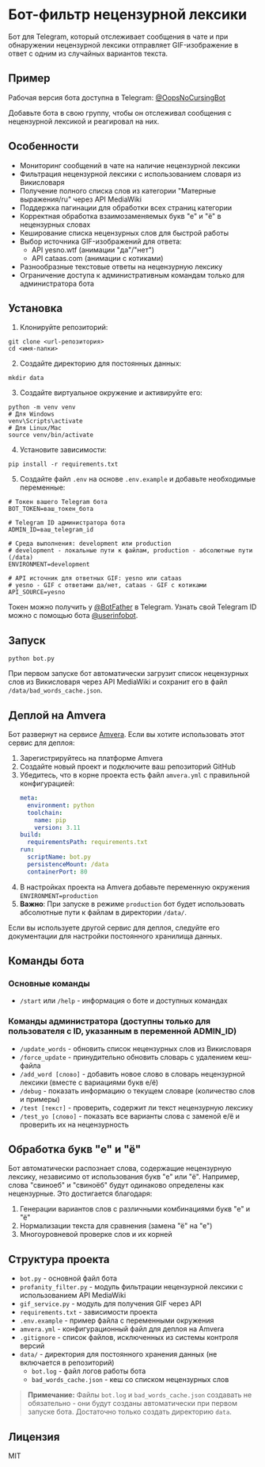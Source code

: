# Бот-фильтр нецензурной лексики

Бот для Telegram, который отслеживает сообщения в чате и при обнаружении нецензурной лексики отправляет GIF-изображение в ответ с одним из случайных вариантов текста.

## Пример

Рабочая версия бота доступна в Telegram: [@OopsNoCursingBot](https://t.me/OopsNoCursingBot)

Добавьте бота в свою группу, чтобы он отслеживал сообщения с нецензурной лексикой и реагировал на них.

## Особенности

- Мониторинг сообщений в чате на наличие нецензурной лексики
- Фильтрация нецензурной лексики с использованием словаря из Викисловаря
- Получение полного списка слов из категории "Матерные выражения/ru" через API MediaWiki
- Поддержка пагинации для обработки всех страниц категории
- Корректная обработка взаимозаменяемых букв "е" и "ё" в нецензурных словах
- Кеширование списка нецензурных слов для быстрой работы
- Выбор источника GIF-изображений для ответа:
  - API yesno.wtf (анимации "да"/"нет")
  - API cataas.com (анимации с котиками)
- Разнообразные текстовые ответы на нецензурную лексику
- Ограничение доступа к административным командам только для администратора бота

## Установка

1. Клонируйте репозиторий:
```
git clone <url-репозитория>
cd <имя-папки>
```

2. Создайте директорию для постоянных данных:
```
mkdir data
```

3. Создайте виртуальное окружение и активируйте его:
```
python -m venv venv
# Для Windows
venv\Scripts\activate
# Для Linux/Mac
source venv/bin/activate
```

4. Установите зависимости:
```
pip install -r requirements.txt
```

5. Создайте файл `.env` на основе `.env.example` и добавьте необходимые переменные:
```
# Токен вашего Telegram бота
BOT_TOKEN=ваш_токен_бота

# Telegram ID администратора бота
ADMIN_ID=ваш_telegram_id

# Среда выполнения: development или production
# development - локальные пути к файлам, production - абсолютные пути (/data)
ENVIRONMENT=development

# API источник для ответных GIF: yesno или cataas
# yesno - GIF с ответами да/нет, cataas - GIF с котиками
API_SOURCE=yesno
```

Токен можно получить у [@BotFather](https://t.me/BotFather) в Telegram.
Узнать свой Telegram ID можно с помощью бота [@userinfobot](https://t.me/userinfobot).

## Запуск

```
python bot.py
```

При первом запуске бот автоматически загрузит список нецензурных слов из Викисловаря через API MediaWiki и сохранит его в файл `/data/bad_words_cache.json`.

## Деплой на Amvera

Бот развернут на сервисе [Amvera](https://amvera.ru/). Если вы хотите использовать этот сервис для деплоя:

1. Зарегистрируйтесь на платформе Amvera
2. Создайте новый проект и подключите ваш репозиторий GitHub
3. Убедитесь, что в корне проекта есть файл `amvera.yml` с правильной конфигурацией:
   ```yaml
   meta:
     environment: python
     toolchain:
       name: pip
       version: 3.11
   build:
     requirementsPath: requirements.txt
   run:
     scriptName: bot.py
     persistenceMount: /data
     containerPort: 80
   ```
4. В настройках проекта на Amvera добавьте переменную окружения `ENVIRONMENT=production`
5. **Важно**: При запуске в режиме `production` бот будет использовать абсолютные пути к файлам в директории `/data/`.

Если вы используете другой сервис для деплоя, следуйте его документации для настройки постоянного хранилища данных.

## Команды бота

### Основные команды
- `/start` или `/help` - информация о боте и доступных командах

### Команды администратора (доступны только для пользователя с ID, указанным в переменной ADMIN_ID)
- `/update_words` - обновить список нецензурных слов из Викисловаря
- `/force_update` - принудительно обновить словарь с удалением кеш-файла
- `/add_word [слово]` - добавить новое слово в словарь нецензурной лексики (вместе с вариациями букв е/ё)
- `/debug` - показать информацию о текущем словаре (количество слов и примеры)
- `/test [текст]` - проверить, содержит ли текст нецензурную лексику
- `/test_yo [слово]` - показать все варианты слова с заменой е/ё и проверить их на нецензурность

## Обработка букв "е" и "ё"

Бот автоматически распознает слова, содержащие нецензурную лексику, независимо от использования букв "е" или "ё". Например, слова "свиноеб" и "свиноёб" будут одинаково определены как нецензурные. Это достигается благодаря:

1. Генерации вариантов слов с различными комбинациями букв "е" и "ё"
2. Нормализации текста для сравнения (замена "ё" на "е")
3. Многоуровневой проверке слов и их корней

## Структура проекта

- `bot.py` - основной файл бота
- `profanity_filter.py` - модуль фильтрации нецензурной лексики с использованием API MediaWiki
- `gif_service.py` - модуль для получения GIF через API
- `requirements.txt` - зависимости проекта
- `.env.example` - пример файла с переменными окружения
- `amvera.yml` - конфигурационный файл для деплоя на Amvera
- `.gitignore` - список файлов, исключенных из системы контроля версий
- `data/` - директория для постоянного хранения данных (не включается в репозиторий)
  - `bot.log` - файл логов работы бота
  - `bad_words_cache.json` - кеш со списком нецензурных слов

> **Примечание:** Файлы `bot.log` и `bad_words_cache.json` создавать не обязательно - они будут созданы автоматически при первом запуске бота. Достаточно только создать директорию `data`.

## Лицензия

MIT